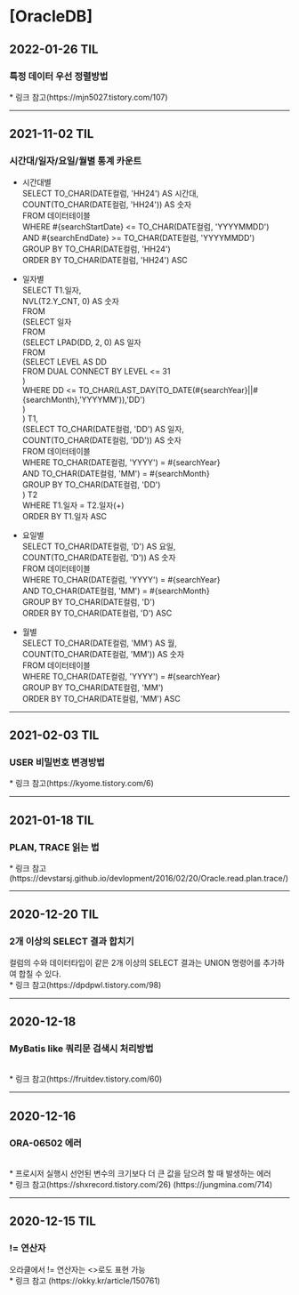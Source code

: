 <h1>[OracleDB]</h1>
<h2>2022-01-26 TIL</h2>
<h3>특정 데이터 우선 정렬방법</h3>
* 링크 참고(https://mjn5027.tistory.com/107)
<hr/>
<h2>2021-11-02 TIL</h2>
<h3>시간대/일자/요일/월별 통계 카운트</h3>

* 시간대별<br>
SELECT TO_CHAR(DATE컬럼, 'HH24') AS 시간대,<br>
      COUNT(TO_CHAR(DATE컬럼, 'HH24')) AS 숫자<br>
FROM 데이터테이블<br>
WHERE #{searchStartDate} <= TO_CHAR(DATE컬럼, 'YYYYMMDD') <br>
AND #{searchEndDate} >= TO_CHAR(DATE컬럼, 'YYYYMMDD')  <br>
GROUP BY TO_CHAR(DATE컬럼, 'HH24') <br>
ORDER BY TO_CHAR(DATE컬럼, 'HH24') ASC <br>

* 일자별<br>
SELECT T1.일자,<br>
     NVL(T2.Y_CNT, 0) AS 숫자<br>
FROM<br>
     (SELECT 일자<br>
       FROM<br>
            (SELECT LPAD(DD, 2, 0) AS 일자<br>
              FROM<br>
                   (SELECT LEVEL AS DD<br>
                     FROM DUAL CONNECT BY LEVEL <= 31<br>
                   )<br>
             WHERE DD <= TO_CHAR(LAST_DAY(TO_DATE(#{searchYear}||#{searchMonth},'YYYYMM')),'DD')<br>
            )<br>
     ) T1, <br>
     (SELECT TO_CHAR(DATE컬럼, 'DD') AS 일자, <br>
               COUNT(TO_CHAR(DATE컬럼, 'DD')) AS 숫자<br>
          FROM 데이터테이블<br>
         WHERE TO_CHAR(DATE컬럼, 'YYYY')  = #{searchYear} <br>
               AND TO_CHAR(DATE컬럼, 'MM')  = #{searchMonth}  <br>
         GROUP BY TO_CHAR(DATE컬럼, 'DD')<br>
        ) T2 <br>
  WHERE T1.일자 = T2.일자(+) <br>
ORDER BY T1.일자 ASC<br>

* 요일별<br>
SELECT TO_CHAR(DATE컬럼, 'D') AS 요일, <br>
      COUNT(TO_CHAR(DATE컬럼, 'D')) AS 숫자<br>
FROM 데이터테이블<br>
WHERE TO_CHAR(DATE컬럼, 'YYYY') = #{searchYear} <br>
AND TO_CHAR(DATE컬럼, 'MM') = #{searchMonth} <br>
GROUP BY TO_CHAR(DATE컬럼, 'D') <br>
ORDER BY TO_CHAR(DATE컬럼, 'D') ASC  <br>

* 월별<br>
SELECT TO_CHAR(DATE컬럼, 'MM') AS 월, <br>
      COUNT(TO_CHAR(DATE컬럼, 'MM')) AS 숫자<br>
FROM 데이터테이블<br>
WHERE TO_CHAR(DATE컬럼, 'YYYY') = #{searchYear}  <br>
GROUP BY TO_CHAR(DATE컬럼, 'MM') <br>
ORDER BY TO_CHAR(DATE컬럼, 'MM') ASC<br>
<hr/>
<h2>2021-02-03 TIL</h2>
<h3>USER 비밀번호 변경방법</h3>
* 링크 참고(https://kyome.tistory.com/6)
<hr/>
<h2>2021-01-18 TIL</h2>
<h3>PLAN, TRACE 읽는 법</h3>
* 링크 참고(https://devstarsj.github.io/devlopment/2016/02/20/Oracle.read.plan.trace/)
<hr/>
<h2>2020-12-20 TIL</h2>
<h3>2개 이상의 SELECT 결과 합치기</h3>
컬럼의 수와 데이터타입이 같은 2개 이상의 SELECT 결과는 UNION 명령어를 추가하여 합칠 수 있다.<br/>
* 링크 참고(https://dpdpwl.tistory.com/98)
<hr/>
<h2>2020-12-18</h2>
<h3>MyBatis like 쿼리문 검색시 처리방법</h3><br/>
* 링크 참고(https://fruitdev.tistory.com/60)
<hr/>
<h2>2020-12-16</h2>
<h3>ORA-06502 에러</h3><br/>
* 프로시저 실행시 선언된 변수의 크기보다 더 큰 값을 담으려 할 때 발생하는 에러<br/>
* 링크 참고(https://shxrecord.tistory.com/26) (https://jungmina.com/714)
<hr/>
<h2>2020-12-15 TIL</h2>
<h3>!= 연산자</h3>
오라클에서 != 연산자는 <>로도 표현 가능
<br/>
* 링크 참고 (https://okky.kr/article/150761)
